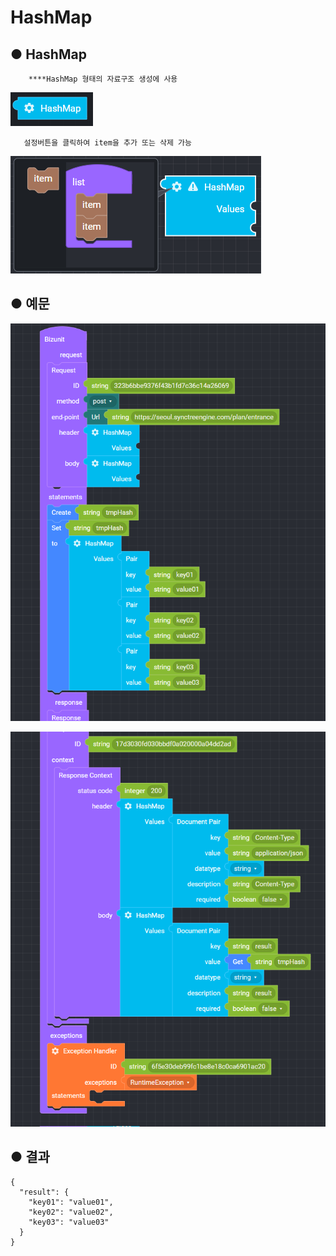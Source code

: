 # HashMap

## ● HashMap

        ****HashMap 형태의 자료구조 생성에 사용

![](../../.gitbook/assets/image%20%2864%29.png)

       설정버튼을 클릭하여 item을 추가 또는 삭제 가능

![](../../.gitbook/assets/image%20%2876%29.png)

## ● 예문

![](../../.gitbook/assets/image%20%28116%29.png)

![](../../.gitbook/assets/image%20%2853%29.png)

## ● 결과

```text
{
  "result": {
    "key01": "value01",
    "key02": "value02",
    "key03": "value03"
  }
}
```

